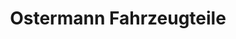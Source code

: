 ---
title: "Ostermann Fahrzeugteile"
url: /holzminden/ostermann-fahrzeugteile/
shop: Autowerkstatt
---